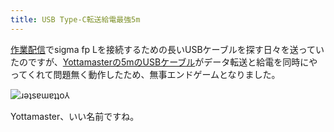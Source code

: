 ```yaml
---
title: USB Type-C転送給電最強5m
---
```

[作業配信](https://www.youtube.com/c/r7kamura)でsigma fp Lを接続するための長いUSBケーブルを探す日々を送っていたのですが、[Yottamasterの5mのUSBケーブル](https://www.amazon.co.jp/dp/B09Y1BY75P)がデータ転送と給電を同時にやってくれて問題無く動作したため、無事エンドゲームとなりました。

![](https://lh6.googleusercontent.com/bGWPaRZ-0pa03ldD2YugDR5Ppy3aDEZtIUdI68tSTvV1gIjZeiDMGGlwf1S11UtpPGkbmUa_XG-UrmcxOVsayxlDpyxRsfxd4sQgWcowAGQEhF9xTxuNLAH5AqMF-PGcErCnJzyTnbKOl7p5ZSjA0Z8 "ɹǝʇsɐɯɐʇʇo⅄")

Yottamaster、いい名前ですね。
